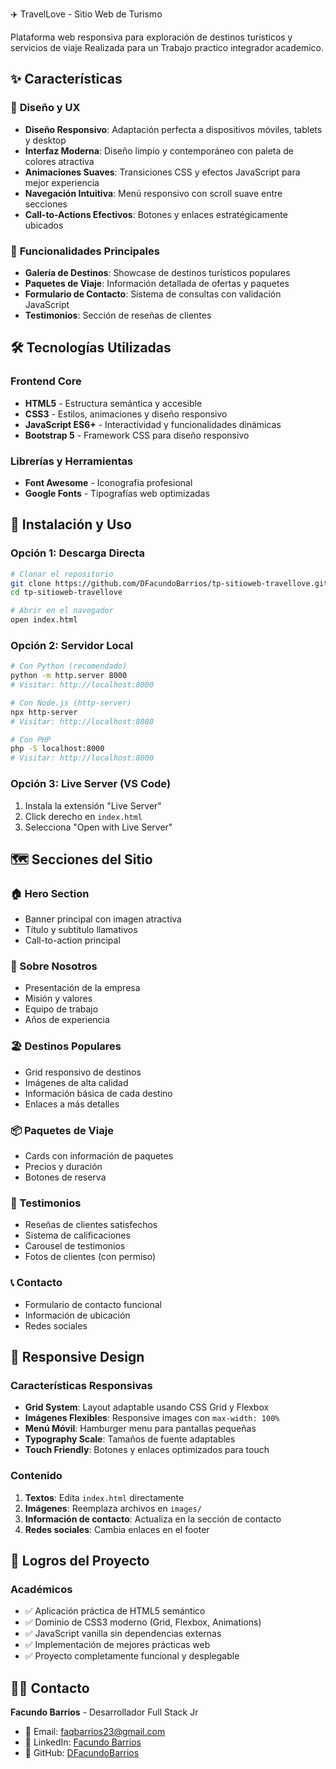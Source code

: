 ✈️ TravelLove - Sitio Web de Turismo

Plataforma web responsiva para exploración de destinos turísticos y servicios de viaje
Realizada para un Trabajo practico integrador academico.

## ✨ Características

### 🎨 **Diseño y UX**
- **Diseño Responsivo**: Adaptación perfecta a dispositivos móviles, tablets y desktop
- **Interfaz Moderna**: Diseño limpio y contemporáneo con paleta de colores atractiva
- **Animaciones Suaves**: Transiciones CSS y efectos JavaScript para mejor experiencia
- **Navegación Intuitiva**: Menú responsivo con scroll suave entre secciones
- **Call-to-Actions Efectivos**: Botones y enlaces estratégicamente ubicados

### 🌟 **Funcionalidades Principales**
- **Galería de Destinos**: Showcase de destinos turísticos populares
- **Paquetes de Viaje**: Información detallada de ofertas y paquetes
- **Formulario de Contacto**: Sistema de consultas con validación JavaScript
- **Testimonios**: Sección de reseñas de clientes



## 🛠️ Tecnologías Utilizadas

### **Frontend Core**
- **HTML5** - Estructura semántica y accesible
- **CSS3** - Estilos, animaciones y diseño responsivo
- **JavaScript ES6+** - Interactividad y funcionalidades dinámicas
- **Bootstrap 5** - Framework CSS para diseño responsivo

### **Librerías y Herramientas**
- **Font Awesome** - Iconografía profesional
- **Google Fonts** - Tipografías web optimizadas


## 🚀 Instalación y Uso

### **Opción 1: Descarga Directa**
```bash
# Clonar el repositorio
git clone https://github.com/DFacundoBarrios/tp-sitioweb-travellove.git
cd tp-sitioweb-travellove

# Abrir en el navegador
open index.html
```

### **Opción 2: Servidor Local**
```bash
# Con Python (recomendado)
python -m http.server 8000
# Visitar: http://localhost:8000

# Con Node.js (http-server)
npx http-server
# Visitar: http://localhost:8080

# Con PHP
php -S localhost:8000
# Visitar: http://localhost:8000
```

### **Opción 3: Live Server (VS Code)**
1. Instala la extensión "Live Server"
2. Click derecho en `index.html`
3. Selecciona "Open with Live Server"


## 🗺️ Secciones del Sitio

### **🏠 Hero Section**
- Banner principal con imagen atractiva
- Título y subtítulo llamativos
- Call-to-action principal

### **🌟 Sobre Nosotros**
- Presentación de la empresa
- Misión y valores
- Equipo de trabajo
- Años de experiencia

### **🏖️ Destinos Populares**
- Grid responsivo de destinos
- Imágenes de alta calidad
- Información básica de cada destino
- Enlaces a más detalles

### **📦 Paquetes de Viaje**
- Cards con información de paquetes
- Precios y duración
- Botones de reserva

### **💬 Testimonios**
- Reseñas de clientes satisfechos
- Sistema de calificaciones
- Carousel de testimonios
- Fotos de clientes (con permiso)

### **📞 Contacto**
- Formulario de contacto funcional
- Información de ubicación
- Redes sociales


## 📱 Responsive Design


### **Características Responsivas**
- **Grid System**: Layout adaptable usando CSS Grid y Flexbox
- **Imágenes Flexibles**: Responsive images con `max-width: 100%`
- **Menú Móvil**: Hamburger menu para pantallas pequeñas
- **Typography Scale**: Tamaños de fuente adaptables
- **Touch Friendly**: Botones y enlaces optimizados para touch


### **Contenido**
1. **Textos**: Edita `index.html` directamente
2. **Imágenes**: Reemplaza archivos en `images/`
3. **Información de contacto**: Actualiza en la sección de contacto
4. **Redes sociales**: Cambia enlaces en el footer




## 🎯 Logros del Proyecto

### **Académicos**
- ✅ Aplicación práctica de HTML5 semántico
- ✅ Dominio de CSS3 moderno (Grid, Flexbox, Animations)
- ✅ JavaScript vanilla sin dependencias externas
- ✅ Implementación de mejores prácticas web
- ✅ Proyecto completamente funcional y desplegable

## 👨‍💻 Contacto

**Facundo Barrios** - Desarrollador Full Stack Jr

- 📧 Email: faqbarrios23@gmail.com
- 💼 LinkedIn: [Facundo Barrios](https://www.linkedin.com/in/facundobarrios27/)
- 🐙 GitHub: [DFacundoBarrios](https://github.com/DFacundoBarrios) 

